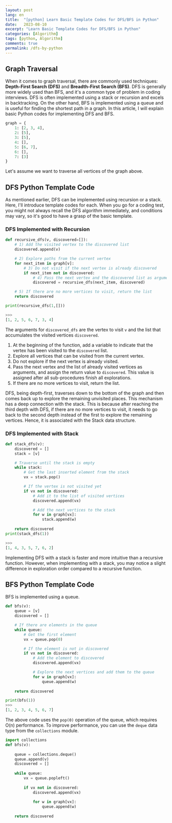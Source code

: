 ```yaml
---
layout: post
lang: en
title:  "[python] Learn Basic Template Codes for DFS/BFS in Python"
date:   2023-08-10
excerpt: "Learn Basic Template Codes for DFS/BFS in Python"
categories: [Algorithm]
tags: [python, Algorithm]
comments: true
permalink: /dfs-by-python
---
```


## Graph Traversal
When it comes to graph traversal, there are commonly used techniques: **Depth-First Search (DFS)** and **Breadth-First Search (BFS)**. DFS is generally more widely used than BFS, and it's a common type of problem in coding interviews. DFS is often implemented using a stack or recursion and excels in backtracking. On the other hand, BFS is implemented using a queue and is useful for finding the shortest path in a graph. In this article, I will explain basic Python codes for implementing DFS and BFS.

```python
graph = {
    1: [2, 3, 4],
    2: [5],
    3: [5],
    4: [],
    5: [6, 7],
    6: [],
    7: [3]
}
```
Let's assume we want to traverse all vertices of the graph above.

## DFS Python Template Code
As mentioned earlier, DFS can be implemented using recursion or a stack. Here, I'll introduce template codes for each. When you go for a coding test, you might not always recall the DFS algorithm immediately, and conditions may vary, so it's good to have a grasp of the basic template.

### DFS Implemented with Recursion

```python
def recursive_dfs(v, discovered=[]):
    # 1) Add the visited vertex to the discovered list
    discovered.append(v)

    # 2) Explore paths from the current vertex
    for next_item in graph[v]:
        # 3) Do not visit if the next vertex is already discovered
        if next_item not in discovered:
            # 4) Pass the next vertex and the discovered list as arguments
            discovered = recursive_dfs(next_item, discovered)

    # 5) If there are no more vertices to visit, return the list
    return discovered

print(recursive_dfs(1,[]))

>>>
[1, 2, 5, 6, 7, 3, 4]
```

The arguments for `discovered_dfs` are the vertex to visit `v` and the list that accumulates the visited vertices `discovered`. 
1) At the beginning of the function, add a variable to indicate that the vertex has been visited to the `discovered` list.
2) Explore all vertices that can be visited from the current vertex.
3) Do not explore if the next vertex is already visited.
4) Pass the next vertex and the list of already visited vertices as arguments, and assign the return value to `discovered`. This value is assigned after all sub-procedures finish all explorations.
5) If there are no more vertices to visit, return the list.

DFS, being depth-first, traverses down to the bottom of the graph and then comes back up to explore the remaining unvisited places. This mechanism has a deep connection with the stack. This is because after reaching the third depth with DFS, if there are no more vertices to visit, it needs to go back to the second depth instead of the first to explore the remaining vertices. Hence, it is associated with the Stack data structure.

### DFS Implemented with Stack

```python
def stack_dfs(v):
    discovered = []
    stack = [v]

    # Traverse until the stack is empty
    while stack:
        # Get the last inserted element from the stack
        vx = stack.pop()

        # If the vertex is not visited yet
        if vx not in discovered:
            # Add it to the list of visited vertices
            discovered.append(vx)

            # Add the next vertices to the stack
            for w in graph[vx]:
                stack.append(w)
    
    return discovered
print(stack_dfs(1))

>>>
[1, 4, 3, 5, 7, 6, 2]
```

Implementing DFS with a stack is faster and more intuitive than a recursive function. However, when implementing with a stack, you may notice a slight difference in exploration order compared to a recursive function.

## BFS Python Template Code

BFS is implemented using a queue.

```python
def bfs(v):
    queue = [v]
    discovered = []

    # If there are elements in the queue
    while queue:
        # Get the first element
        vx = queue.pop(0)

        # If the element is not in discovered
        if vx not in discovered:
            # Add the element to discovered
            discovered.append(vx)

            # Explore the next vertices and add them to the queue
            for w in graph[vx]:
                queue.append(w)
    
    return discovered

print(bfs(1))
>>>
[1, 2, 3, 4, 5, 6, 7]
```
The above code uses the `pop(0)` operation of the queue, which requires O(n) performance. To improve performance, you can use the `deque` data type from the `collections` module.

```python
import collections
def bfs(v):
    
    queue = collections.deque()
    queue.append(v)
    discovered = []
    
    while queue:
        vx = queue.popleft()
        
        if vx not in discovered:
            discovered.append(vx)
            
            for w in graph[vx]:
                queue.append(w)
    
    return discovered
```